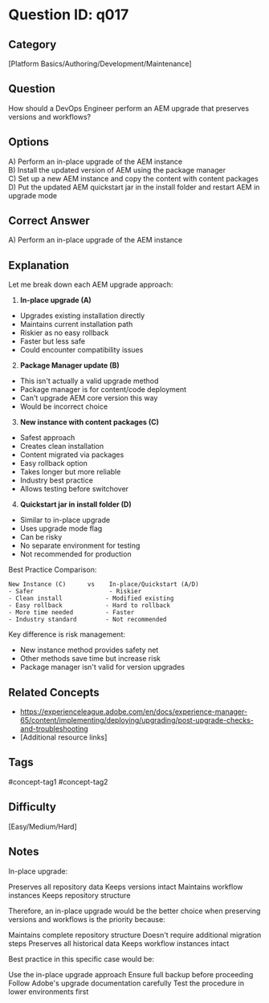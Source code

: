 # Question ID: q017

## Category
[Platform Basics/Authoring/Development/Maintenance]

## Question
How should a DevOps Engineer perform an AEM upgrade that preserves versions and workflows?

## Options
A) Perform an in-place upgrade of the AEM instance <br /> 
B) Install the updated version of AEM using the package manager  <br /> 
C) Set up a new AEM instance and copy the content with content packages  <br /> 
D) Put the updated AEM quickstart jar in the install folder and restart AEM in upgrade mode  <br /> 

## Correct Answer
A) Perform an in-place upgrade of the AEM instance

## Explanation
Let me break down each AEM upgrade approach:

1. **In-place upgrade (A)**
- Upgrades existing installation directly
- Maintains current installation path
- Riskier as no easy rollback
- Faster but less safe
- Could encounter compatibility issues

2. **Package Manager update (B)**
- This isn't actually a valid upgrade method
- Package manager is for content/code deployment
- Can't upgrade AEM core version this way
- Would be incorrect choice

3. **New instance with content packages (C)**
- Safest approach
- Creates clean installation
- Content migrated via packages
- Easy rollback option
- Takes longer but more reliable
- Industry best practice
- Allows testing before switchover

4. **Quickstart jar in install folder (D)**
- Similar to in-place upgrade
- Uses upgrade mode flag
- Can be risky
- No separate environment for testing
- Not recommended for production

Best Practice Comparison:
```
New Instance (C)      vs    In-place/Quickstart (A/D)
- Safer                     - Riskier
- Clean install            - Modified existing
- Easy rollback            - Hard to rollback
- More time needed         - Faster
- Industry standard        - Not recommended
```

Key difference is risk management:
- New instance method provides safety net
- Other methods save time but increase risk
- Package manager isn't valid for version upgrades

## Related Concepts
- https://experienceleague.adobe.com/en/docs/experience-manager-65/content/implementing/deploying/upgrading/post-upgrade-checks-and-troubleshooting 
- [Additional resource links]

## Tags
#concept-tag1 #concept-tag2

## Difficulty
[Easy/Medium/Hard]

## Notes
In-place upgrade:

Preserves all repository data
Keeps versions intact
Maintains workflow instances
Keeps repository structure

Therefore, an in-place upgrade would be the better choice when preserving versions and workflows is the priority because:

Maintains complete repository structure
Doesn't require additional migration steps
Preserves all historical data
Keeps workflow instances intact

Best practice in this specific case would be:

Use the in-place upgrade approach
Ensure full backup before proceeding
Follow Adobe's upgrade documentation carefully
Test the procedure in lower environments first
